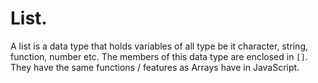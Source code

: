 # List.
A list is a data type that holds variables of all type be it character, string, function, number etc. The members of this data type are enclosed in `[]`. They have the same functions / features as Arrays have in JavaScript. 